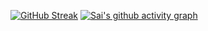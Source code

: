 [![GitHub Streak](https://streak-stats.demolab.com?user=SaiGaneshGupta6&theme=dark)](https://git.io/streak-stats)
[![Sai's github activity graph](https://github-readme-activity-graph.vercel.app/graph?username=SaiGaneshGupta6&theme=react-dark)](https://github.com/ashutosh00710/github-readme-activity-graph)
